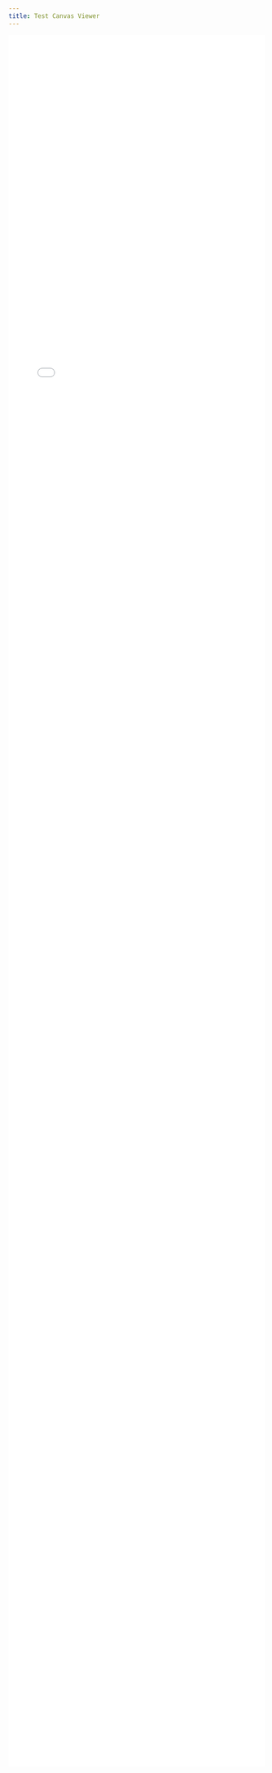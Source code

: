 ```yaml
---
title: Test Canvas Viewer
---
```

<iframe src="/Tests/jsoncanvas/example/index.html" style="width:100%; height:85vh; border:none;"></iframe>